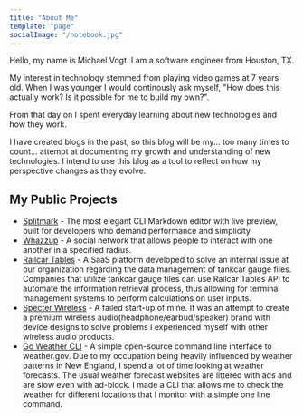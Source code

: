 ```yaml
---
title: "About Me"
template: "page"
socialImage: "/notebook.jpg"
---
```


Hello, my name is Michael Vogt. I am a software engineer from Houston, TX.

My interest in technology stemmed from playing video games at 7 years old. When I was younger I would continously ask myself, "How does this actually work? Is it possible for me to build my own?".

From that day on I spent everyday learning about new technologies and how they work.

I have created blogs in the past, so this blog will be my... too many times to count... attempt at documenting my growth and understanding of new technologies. I intend to use this blog as a tool to reflect on how my perspective changes as they evolve.

## My Public Projects

- [Splitmark](https://splitmark.app) - The most elegant CLI Markdown editor with live preview, built for developers who demand performance and simplicity
- [Whazzup](https://whazzup.co/) - A social network that allows people to interact with one another in a specified radius.
- [Railcar Tables](https://railcartables.com/) - A SaaS platform developed to solve an internal issue at our organization regarding the data management of tankcar gauge files. Companies that utilize tankcar gauge files can use Railcar Tables API to automate the information retrieval process, thus allowing for terminal management systems to perform calculations on user inputs.
- [Specter Wireless](https://www.instagram.com/specterwireless/) - A failed start-up of mine. It was an attempt to create a premium wireless audio(headphone/earbud/speaker) brand with device designs to solve problems I experienced myself with other wireless audio products.
- [Go Weather CLI](https://github.com/mvogttech/go-weather-cli) - A simple open-source command line interface to weather.gov. Due to my occupation being heavily influenced by weather patterns in New England, I spend a lot of time looking at weather forecasts. The usual weather forecast websites are littered with ads and are slow even with ad-block. I made a CLI that allows me to check the weather for different locations that I monitor with a simple one line command.
